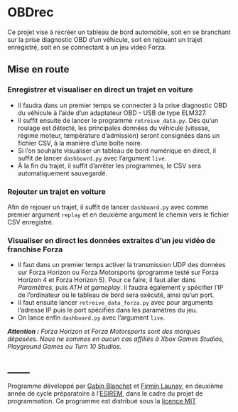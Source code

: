 # OBDrec
Ce projet vise à recréer un tableau de bord automobile, soit en se branchant sur la prise diagnostic OBD d’un véhicule,
soit en rejouant un trajet enregistré, soit en se connectant à un jeu vidéo Forza.


## Mise en route

### Enregistrer et visualiser en direct un trajet en voiture
* Il faudra dans un premier temps se connecter à la prise diagnostic OBD du véhicule à l’aide d’un adaptateur OBD - USB de
type ELM327.
* Il suffit ensuite de lancer le programme `retreive_data.py`. Dès qu’un roulage est détecté, les principales données du
véhicule (vitesse, régime moteur, température d’admission) seront consignées dans un fichier CSV, à la manière d’une
boîte noire.
* Si l’on souhaite visualiser un tableau de bord numérique en direct, il suffit de lancer `dashboard.py` avec l’argument
`live`.
* À la fin du trajet, il suffit d’arrêter les programmes, le CSV sera automatiquement sauvegardé.

### Rejouter un trajet en voiture
Afin de rejouer un trajet, il suffit de lancer `dashboard.py` avec comme premier argument `replay` et en deuxième
argument le chemin vers le fichier CSV enregistré.

### Visualiser en direct les données extraites d’un jeu vidéo de franchise Forza
* Il faut dans un premier temps activer la transmission UDP des données sur Forza Horizon ou Forza Motorsports
(programme testé sur Forza Horizon 4 et Forza Horizon 5). Pour ce faire, il faut aller dans _Paramètres_, puis _ATH et
gameplay_. Il faudra également y spécifier l’IP de l’ordinateur où le tableau de bord sera exécuté, ainsi qu’un port.
* Il faut ensuite lancer `retreive_data_forza.py` avec pour arguments l’adresse IP puis le port spécifiés dans les
paramètres du jeu.
* On lance enfin `dashboard.py` avec l’argument `live`.

___Attention :__ Forza Horizon et Forza Motorsports sont des marques déposées. Nous ne sommes en aucun cas affiliés à
Xbox Games Studios, Playground Games ou Turn 10 Studios._

## _____
Programme développé par [Gabin Blanchet](mailto:Gabin_Blanchet@etu.u-bourgogne.fr) et
[Firmin Launay](mailto:Firmin_Launay@etu.u-bourgogne.fr), en deuxième année de cycle préparatoire à
l’[ESIREM](https://esirem.u-bourgogne.fr/), dans le cadre du projet de programmation. Ce programme est distribué sous la
[licence MIT](./LICENSE)
